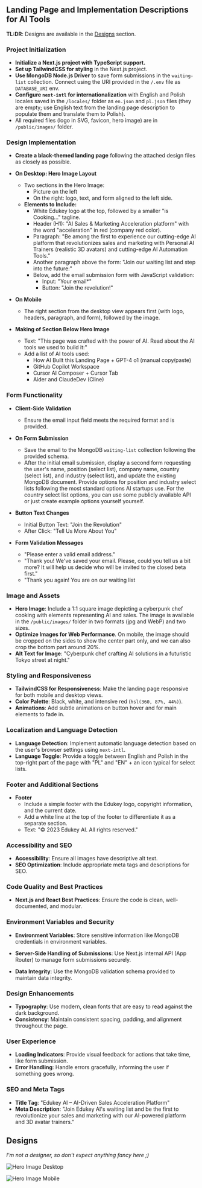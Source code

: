 ## Landing Page and Implementation Descriptions for AI Tools

**TL:DR**: Designs are available in the [Designs](#designs) section.

### Project Initialization

- **Initialize a Next.js project with TypeScript support.**
- **Set up TailwindCSS for styling** in the Next.js project.
- **Use MongoDB Node.js Driver** to save form submissions in the `waiting-list` collection. Connect using the URI provided in the `/.env` file as `DATABASE_URI` env.
- **Configure `next-intl` for internationalization** with English and Polish locales saved in the `/locales/` folder as `en.json` and `pl.json` files (they are empty; use English text from the landing page description to populate them and translate them to Polish).
- All required files (logo in SVG, favicon, hero image) are in `/public/images/` folder.

### Design Implementation

- **Create a black-themed landing page** following the attached design files as closely as possible.

- **On Desktop: Hero Image Layout**

  - Two sections in the Hero Image:
    - Picture on the left
    - On the right: logo, text, and form aligned to the left side.
  - **Elements to Include:**
    - White Edukey logo at the top, followed by a smaller "is Cooking..." tagline.
    - Header (H1): "AI Sales & Marketing Acceleration platform" with the word "acceleration" in red (company red color).
    - Paragraph: "Be among the first to experience our cutting-edge AI platform that revolutionizes sales and marketing with Personal AI Trainers (realistic 3D avatars) and cutting-edge AI Automation Tools."
    - Another paragraph above the form: "Join our waiting list and step into the future:"
    - Below, add the email submission form with JavaScript validation:
      - Input: "Your email\*"
      - Button: "Join the revolution!"

- **On Mobile**

  - The right section from the desktop view appears first (with logo, headers, paragraph, and form), followed by the image.

- **Making of Section Below Hero Image**

  - Text: "This page was crafted with the power of AI. Read about the AI tools we used to build it:"
  - Add a list of AI tools used:
    - How AI Built this Landing Page + GPT-4 o1 (manual copy/paste)
    - GitHub Copilot Workspace
    - Cursor AI Composer + Cursor Tab
    - Aider and ClaudeDev (Cline)

### Form Functionality

- **Client-Side Validation**

  - Ensure the email input field meets the required format and is provided.

- **On Form Submission**

  - Save the email to the MongoDB `waiting-list` collection following the provided schema.
  - After the initial email submission, display a second form requesting the user's name, position (select list), company name, country (select list), and industry (select list), and update the existing MongoDB document. Provide options for position and industry select lists following the most standard options AI startups use. For the country select list options, you can use some publicly available API or just create example options yourself yourself.

- **Button Text Changes**

  - Initial Button Text: "Join the Revolution"
  - After Click: "Tell Us More About You"

- **Form Validation Messages**

  - "Please enter a valid email address."
  - "Thank you! We've saved your email. Please, could you tell us a bit more? It will help us decide who will be invited to the closed beta first."
  - "Thank you again! You are on our waiting list

### Image and Assets

- **Hero Image**: Include a 1:1 square image depicting a cyberpunk chef cooking with elements representing AI and sales. The image is available in the `/public/images/` folder in two formats (jpg and WebP) and two sizes.
- **Optimize Images for Web Performance**. On mobile, the image should be cropped on the sides to show the center part only, and we can also crop the bottom part around 20%.
- **Alt Text for Image**: "Cyberpunk chef crafting AI solutions in a futuristic Tokyo street at night."

### Styling and Responsiveness

- **TailwindCSS for Responsiveness**: Make the landing page responsive for both mobile and desktop views.
- **Color Palette**: Black, white, and intensive red (`hsl(360, 87%, 44%)`).
- **Animations**: Add subtle animations on button hover and for main elements to fade in.

### Localization and Language Detection

- **Language Detection**: Implement automatic language detection based on the user's browser settings using `next-intl`.
- **Language Toggle**: Provide a toggle between English and Polish in the top-right part of the page with "PL" and "EN" + an icon typical for select lists.

### Footer and Additional Sections

- **Footer**
  - Include a simple footer with the Edukey logo, copyright information, and the current date.
  - Add a white line at the top of the footer to differentiate it as a separate section.
  - Text: "© 2023 Edukey AI. All rights reserved."

### Accessibility and SEO

- **Accessibility**: Ensure all images have descriptive alt text.
- **SEO Optimization**: Include appropriate meta tags and descriptions for SEO.

### Code Quality and Best Practices

- **Next.js and React Best Practices**: Ensure the code is clean, well-documented, and modular.

### Environment Variables and Security

- **Environment Variables**: Store sensitive information like MongoDB credentials in environment variables.

- **Server-Side Handling of Submissions**: Use Next.js internal API (App Router) to manage form submissions securely.

- **Data Integrity**: Use the MongoDB validation schema provided to maintain data integrity.

### Design Enhancements

- **Typography**: Use modern, clean fonts that are easy to read against the dark background.
- **Consistency**: Maintain consistent spacing, padding, and alignment throughout the page.

### User Experience

- **Loading Indicators**: Provide visual feedback for actions that take time, like form submission.
- **Error Handling**: Handle errors gracefully, informing the user if something goes wrong.

### SEO and Meta Tags

- **Title Tag**: "Edukey AI – AI-Driven Sales Acceleration Platform"
- **Meta Description**: "Join Edukey AI's waiting list and be the first to revolutionize your sales and marketing with our AI-powered platform and 3D avatar trainers."

## Designs

_I'm not a designer, so don't expect anything fancy here ;)_

![Hero Image Desktop](/public/Edukey-AI-Waiting-List-horizontal.png)

![Hero Image Mobile](/public/Edukey-AI-Waiting-List-Mobile.png)
